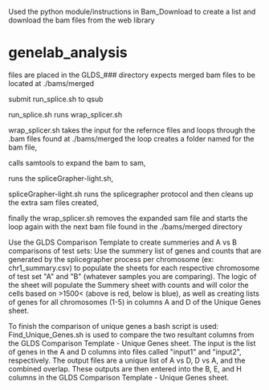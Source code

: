 Used the python module/instructions in Bam_Download to create a list and download the bam files from the web library

# genelab_analysis
files are placed in the GLDS_### directory
expects merged bam files to be located at ./bams/merged

submit run_splice.sh to qsub

run_splice.sh runs wrap_splicer.sh

wrap_splicer.sh takes the input for the refernce files and loops through the .bam files found at ./bams/merged
the loop creates a folder named for the bam file, 

calls samtools to expand the bam to sam, 

runs the spliceGrapher-light.sh, 

spliceGrapher-light.sh runs the splicegrapher protocol and then cleans up the extra sam files created,

finally the wrap_splicer.sh removes the expanded sam file and starts the loop again with the next bam file found in the ./bams/merged directory

Use the GLDS Comparison Template to create summeries and A vs B comparisons of test sets:
Use the summery list of genes and counts that are generated by the splicegrapher process per chromosome (ex: chr1_summary.csv) to populate the sheets for each respective chromosome of test set "A" and "B" (whatever samples you are comparing).
The logic of the sheet will populate the Summery sheet with counts and will color the cells based on >1500< (above is red, below is blue), as well as creating lists of genes for all chromosomes (1-5) in columns A and D of the Unique Genes sheet.

To finish the comparison of unique genes a bash script is used:
Find_Unique_Genes.sh is used to compare the two resultant columns from the GLDS Comparison Template - Unique Genes sheet. The input is the list of genes in the A and D columns into files called "input1" and "input2", respectively. The output files are a unique list of A vs D, D vs A, and the combined overlap. These outputs are then entered into the B, E, and H columns in the GLDS Comparison Template - Unique Genes sheet.
